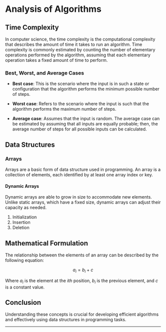 # Analysis of Algorithms

## Time Complexity

In computer science, the time complexity is the computational complexity that describes the amount of time it takes to run an algorithm. Time complexity is commonly estimated by counting the number of elementary operations performed by the algorithm, assuming that each elementary operation takes a fixed amount of time to perform.

### Best, Worst, and Average Cases

- **Best case**: This is the scenario where the input is in such a state or configuration that the algorithm performs the minimum possible number of steps.

- **Worst case**: Refers to the scenario where the input is such that the algorithm performs the maximum number of steps.

- **Average case**: Assumes that the input is random. The average case can be estimated by assuming that all inputs are equally probable; then, the average number of steps for all possible inputs can be calculated.

## Data Structures

### Arrays

Arrays are a basic form of data structure used in programming. An array is a collection of elements, each identified by at least one array index or key.

#### Dynamic Arrays

Dynamic arrays are able to grow in size to accommodate new elements. Unlike static arrays, which have a fixed size, dynamic arrays can adjust their capacity as needed.

1. Initialization
2. Insertion
3. Deletion

## Mathematical Formulation

The relationship between the elements of an array can be described by the following equation:

$$
a_i = b_i + c
$$

Where $a_i$ is the element at the *ith* position, $b_i$ is the previous element, and $c$ is a constant value.

## Conclusion

Understanding these concepts is crucial for developing efficient algorithms and effectively using data structures in programming tasks.

---
